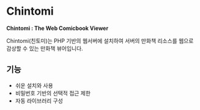 # Chintomi
**Chintomi : The Web Comicbook Viewer**

Chintomi(친토미)는 PHP 기반의 웹서버에 설치하여 서버의 만화책 리소스를 웹으로 감상할 수 있는 만화책 뷰어입니다.

## 기능
* 쉬운 설치와 사용
* 비밀번호 기반의 선택적 접근 제한
* 자동 라이브러리 구성

